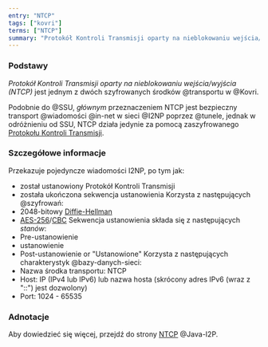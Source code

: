 ```yaml
---
entry: "NTCP"
tags: ["kovri"]
terms: ["NTCP"]
summary: "Protokół Kontroli Transmisji oparty na nieblokowaniu wejścia/wyjścia: jeden z dwóch środków transportów Kovri."
---
```


### Podstawy

*Protokół Kontroli Transmisji oparty na nieblokowaniu wejścia/wyjścia (NTCP)* jest jednym z dwóch szyfrowanych środków @transportu w @Kovri.

Podobnie do @SSU, *głównym* przeznaczeniem NTCP jest bezpieczny transport @wiadomości @in-net w sieci @I2NP poprzez @tunele, jednak w odróżnieniu od SSU, NTCP działa jedynie za pomocą zaszyfrowanego [Protokołu Kontroli Transmisji](https://en.wikipedia.org/wiki/Transmission_Control_Protocol).

### Szczegółowe informacje

 Przekazuje pojedyncze wiadomości I2NP, po tym jak:
   - został ustanowiony Protokół Kontroli Transmisji
   - została ukończona sekwencja ustanowienia
 Korzysta z następujących @szyfrowań:
   - 2048-bitowy [Diffie-Hellman](https://en.wikipedia.org/wiki/Diffie-hellman)
   - [AES-256](https://en.wikipedia.org/wiki/Advanced_Encryption_Standard)/[CBC](https://en.wikipedia.org/wiki/Block_cipher_modes_of_operation)
Sekwencja ustanowienia składa się z następujących *stanów*:
   - Pre-ustanowienie
   - ustanowienie
   - Post-ustanowienie or "Ustanowione"
 Korzysta z następujących charakterystyk @bazy-danych-sieci:
   - Nazwa środka transportu: NTCP
   - Host: IP (IPv4 lub IPv6) lub nazwa hosta (skrócony adres IPv6 (wraz z "::") jest dozwolony)
   - Port: 1024 - 65535

### Adnotacje

Aby dowiedzieć się więcej, przejdź do strony [NTCP](https://geti2p.net/en/docs/transport/ntcp) @Java-I2P.
